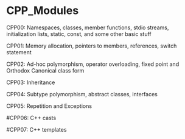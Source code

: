 # CPP_Modules

CPP00: Namespaces, classes, member functions, stdio streams,
initialization lists, static, const, and some other basic
stuff

CPP01: Memory allocation, pointers to members,
references, switch statement

CPP02: Ad-hoc polymorphism, operator overloading, fixed point
and Orthodox Canonical class form

CPP03: Inheritance

CPP04: Subtype polymorphism, abstract classes, interfaces

CPP05: Repetition and Exceptions

#CPP06: C++ casts

#CPP07: C++ templates
